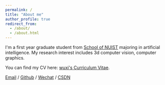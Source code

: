 ```yaml
---
permalink: /
title: "About me"
author_profile: true
redirect_from: 
  - /about/
  - /about.html
---
```


I'm a first year graduate student from [School of NUIST](https://rgzn.nuist.edu.cn/) majoring in artificial intelligence. My research interest includes 3d computer vision, computer graphics.


You can find my CV here: [wuxi's Curriculum Vitae](../assets/Curriculum_Vitae.pdf).

[Email](mailto:1203162819@qq.com) / [Github](https://github.com/whx57?tab=repositories) / [Wechat](../images/wechat.jpg) / [CSDN](https://blog.csdn.net/hello__bug)
